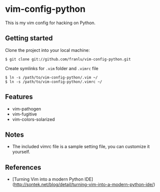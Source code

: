 vim-config-python
=================

This is my vim config for hacking on Python.

Getting started
---------------
Clone the project into your local machine:

	$ git clone git://github.com/franlu/vim-config-python.git

Create symlinks for `.vim` folder and `.vimrc` file

	$ ln -s /path/to/vim-config-python/.vim ~/
	$ ln -s /path/to/vim-config-python/.vimrc ~/

Features
--------
* vim-pathogen
* vim-fugitive
* vim-colors-solarized

Notes
-----
* The included vimrc file is a sample setting file, you can customize it yourself.

References
----------
* [Turning Vim into a modern Python IDE] (http://sontek.net/blog/detail/turning-vim-into-a-modern-python-ide/)



